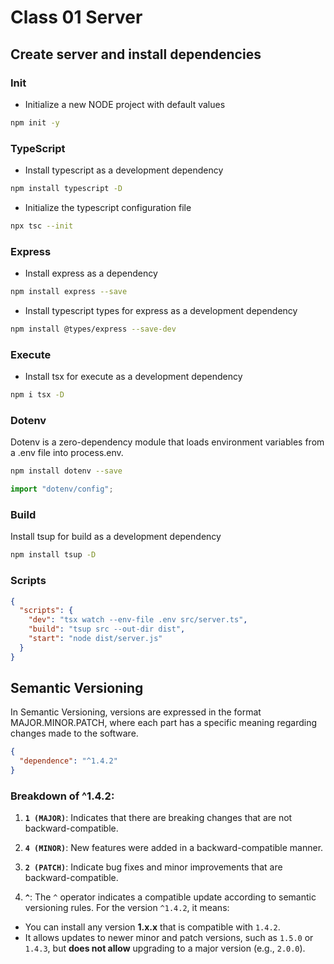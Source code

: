 # Class 01 Server

## Create server and install dependencies

### Init

- Initialize a new NODE project with default values

```bash
npm init -y
```

### TypeScript

- Install typescript as a development dependency

```bash
npm install typescript -D
```

- Initialize the typescript configuration file

```bash
npx tsc --init
```

### Express

- Install express as a dependency

```bash
npm install express --save
```

- Install typescript types for express as a development dependency

```bash
npm install @types/express --save-dev
```

### Execute

- Install tsx for execute as a development dependency

```bash
npm i tsx -D
```

### Dotenv

Dotenv is a zero-dependency module that loads environment variables from a .env file into process.env.

```bash
npm install dotenv --save
```

```ts
import "dotenv/config";
```

### Build

Install tsup for build as a development dependency

```bash
npm install tsup -D
```

### Scripts

```json
{
  "scripts": {
    "dev": "tsx watch --env-file .env src/server.ts",
    "build": "tsup src --out-dir dist",
    "start": "node dist/server.js"
  }
}
```

## Semantic Versioning

In Semantic Versioning, versions are expressed in the format MAJOR.MINOR.PATCH, where each part has a specific meaning regarding changes made to the software.

```json
{
  "dependence": "^1.4.2"
}
```

### Breakdown of ^1.4.2:

1. **`1 (MAJOR)`**: Indicates that there are breaking changes that are not backward-compatible.

2. **`4 (MINOR)`**: New features were added in a backward-compatible manner.

3. **`2 (PATCH)`**: Indicate bug fixes and minor improvements that are backward-compatible.

4. **`^`**: The `^` operator indicates a compatible update according to semantic versioning rules. For the version `^1.4.2`, it means:

- You can install any version **1.x.x** that is compatible with `1.4.2`.
- It allows updates to newer minor and patch versions, such as `1.5.0` or `1.4.3`, but **does not allow** upgrading to a major version (e.g., `2.0.0`).
